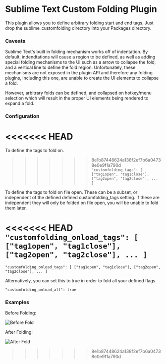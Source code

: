 # Sublime Text Custom Folding Plugin

This plugin allows you to define arbitrary folding start and end tags. Just drop the sublime_customfolding directory
into your Packages directory. 

### Caveats 

Sublime Text's built in folding mechanism works off of indentation.  By default, indendtations will cause a region to
be defined, as well as adding special folding mechanisms to the UI such as a arrow to collapse the fold, and a vertical
line to define the fold region.   Unfortunately, these mechanisms are not exposed in the plugin API and therefore any
folding plugins, including this one, are unable to create the UI elements to collapse a fold. 

However, arbitrary folds can be defined, and collapsed on hotkey/menu selection which will result in the proper UI
elements being rendered to expand a fold. 

### Configuration

<<<<<<< HEAD
=======
To define the tags to fold on.

>>>>>>> 8e1b87448624a138f2ef7b6a04738e0e9f1a790d
`"customfolding_tags": [ ["tag1open", "tag1close"], ["tag2open", "tag2close"], ... ]`

To define the tags to fold on file open.  These can be a subset, or independent
of the defined defined customfolding_tags setting.  If these are independent 
they will only be folded on file open, you will be unable to fold them later.

<<<<<<< HEAD
`"customfolding_onload_tags": [ ["tag1open", "tag1close"], ["tag2open", "tag2close"], ... ]`
=======
`"customfolding_onload_tags": [ ["tag1open", "tag1close"], ["tag2open", "tag2close"], ... ]`

Alternatively, you can set this to true in order to fold all your defined flags. 

`"customfolding_onload_all": true`

### Examples

Before Folding:

![Before Fold](http://antidiametric.com/customfolding/customfold-before.png)

After Folding:

![After Fold](http://antidiametric.com/customfolding/customfold-after.png)
>>>>>>> 8e1b87448624a138f2ef7b6a04738e0e9f1a790d
